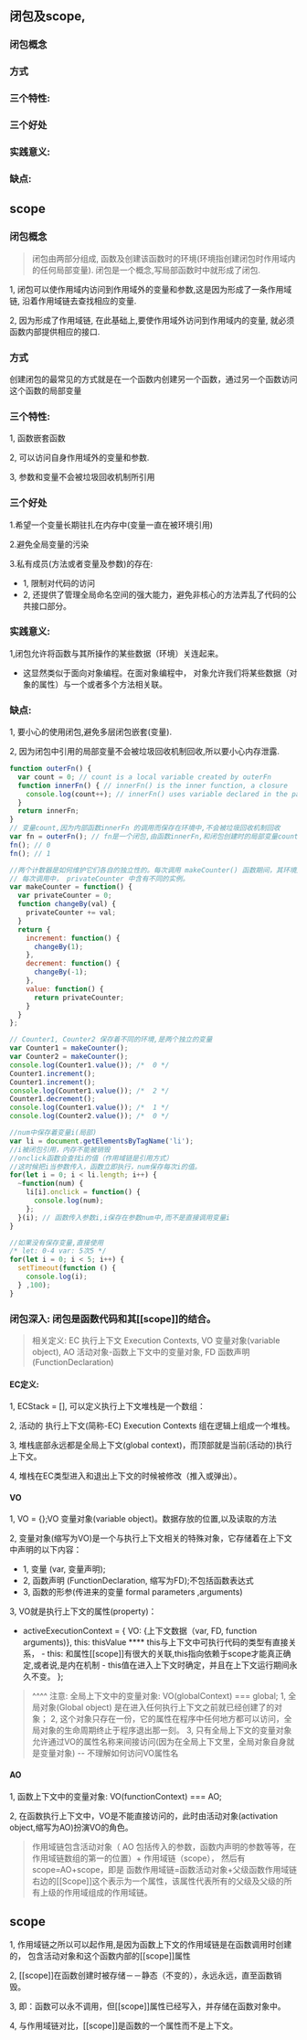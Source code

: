 ## 闭包及scope,

### 闭包概念
### 方式
### 三个特性:
### 三个好处
### 实践意义:
### 缺点:

## scope



### 闭包概念
> 闭包由两部分组成, 函数及创建该函数时的环境(环境指创建闭包时作用域内的任何局部变量).
闭包是一个概念,写局部函数时中就形成了闭包.

1, 闭包可以使作用域内访问到作用域外的变量和参数,这是因为形成了一条作用域链,
沿着作用域链去查找相应的变量.

2, 因为形成了作用域链, 在此基础上,要使作用域外访问到作用域内的变量, 就必须函数内部提供相应的接口.

### 方式
创建闭包的最常见的方式就是在一个函数内创建另一个函数，通过另一个函数访问这个函数的局部变量

### 三个特性:
1, 函数嵌套函数

2, 可以访问自身作用域外的变量和参数.

3, 参数和变量不会被垃圾回收机制所引用

### 三个好处
1.希望一个变量长期驻扎在内存中(变量一直在被环境引用)

2.避免全局变量的污染

3.私有成员(方法或者变量及参数)的存在:
  - 1, 限制对代码的访问
  - 2, 还提供了管理全局命名空间的强大能力，避免非核心的方法弄乱了代码的公共接口部分。


### 实践意义:
1,闭包允许将函数与其所操作的某些数据（环境）关连起来。
  - 这显然类似于面向对象编程。在面对象编程中，
  对象允许我们将某些数据（对象的属性）与一个或者多个方法相关联。

### 缺点:
 1, 要小心的使用闭包,避免多层闭包嵌套(变量).

 2, 因为闭包中引用的局部变量不会被垃圾回收机制回收,所以要小心内存泄露.


``` js
function outerFn() {
  var count = 0; // count is a local variable created by outerFn
  function innerFn() { // innerFn() is the inner function, a closure
    console.log(count++); // innerFn() uses variable declared in the parent function
  }
  return innerFn;
}
// 变量count,因为内部函数innerFn 的调用而保存在环境中,不会被垃圾回收机制回收
var fn = outerFn(); // fn是一个闭包,由函数innerFn,和闭包创建时的局部变量count组成
fn(); // 0
fn(); // 1
```

``` js
//两个计数器是如何维护它们各自的独立性的。每次调用 makeCounter() 函数期间，其环境是不同的。
// 每次调用中， privateCounter 中含有不同的实例。
var makeCounter = function() {
  var privateCounter = 0;
  function changeBy(val) {
    privateCounter += val;
  }
  return {
    increment: function() {
      changeBy(1);
    },
    decrement: function() {
      changeBy(-1);
    },
    value: function() {
      return privateCounter;
    }
  }
};

// Counter1, Counter2 保存着不同的环境,是两个独立的变量
var Counter1 = makeCounter();
var Counter2 = makeCounter();
console.log(Counter1.value()); /*  0 */
Counter1.increment();
Counter1.increment();
console.log(Counter1.value()); /*  2 */
Counter1.decrement();
console.log(Counter1.value()); /*  1 */
console.log(Counter2.value()); /*  0 */
```


``` js
//num中保存着变量i(局部)
var li = document.getElementsByTagName('li');
//i被闭包引用，内存不能被销毁
//onclick函数会查找i的值（作用域链是引用方式）
//这时候把i当参数传入，函数立即执行，num保存每次i的值。
for(let i = 0; i < li.length; i++) {
  ~function(num) {
    li[i].onclick = function() {
      console.log(num);
    };
  }(i); // 函数传入参数i,i保存在参数num中,而不是直接调用变量i
}

//如果没有保存变量,直接使用
/* let: 0-4 var: 5次5 */
for(let i = 0; i < 5; i++) {
  setTimeout(function () {
    console.log(i);
  } ,100);
}
```

### 闭包深入: 闭包是函数代码和其[[scope]]的结合。
> 相关定义:
EC 执行上下文 Execution Contexts,
VO 变量对象(variable object),
AO 活动对象-函数上下文中的变量对象,
FD 函数声明 (FunctionDeclaration)

#### EC定义:
 1, ECStack = [], 可以定义执行上下文堆栈是一个数组：

 2, 活动的 执行上下文(简称-EC) Execution Contexts 组在逻辑上组成一个堆栈。

 3, 堆栈底部永远都是全局上下文(global context)，而顶部就是当前(活动的)执行上下文。

 4, 堆栈在EC类型进入和退出上下文的时候被修改（推入或弹出）。

#### VO
 1,  VO = {};VO 变量对象(variable object)。数据存放的位置,以及读取的方法

 2, 变量对象(缩写为VO)是一个与执行上下文相关的特殊对象，它存储着在上下文中声明的以下内容：
  - 1, 变量 (var, 变量声明);
  - 2, 函数声明 (FunctionDeclaration, 缩写为FD);不包括函数表达式
  - 3, 函数的形参(传进来的变量 formal parameters ,arguments)

 3, VO就是执行上下文的属性(property)：
  -  activeExecutionContext = {
      VO: {上下文数据（var, FD, function arguments)},
      this: thisValue  **** this与上下文中可执行代码的类型有直接关系，
                - this: 和属性[[scope]]有很大的关联,this指向依赖于scope才能真正确定,或者说,是内在机制
                - this值在进入上下文时确定，并且在上下文运行期间永久不变。
     };

 > ^^^^ 注意: 全局上下文中的变量对象: VO(globalContext) === global;
  1, 全局对象(Global object) 是在进入任何执行上下文之前就已经创建了的对象；
  2, 这个对象只存在一份，它的属性在程序中任何地方都可以访问，全局对象的生命周期终止于程序退出那一刻。
  3, 只有全局上下文的变量对象允许通过VO的属性名称来间接访问(因为在全局上下文里，全局对象自身就是变量对象)
   -- 不理解如何访问VO属性名


#### AO
 1, 函数上下文中的变量对象: VO(functionContext) === AO;

 2, 在函数执行上下文中，VO是不能直接访问的，此时由活动对象(activation object,缩写为AO)扮演VO的角色。

> 作用域链包含活动对象（ AO 包括传入的参数，函数内声明的参数等等，在作用域链数组的第一的位置）+ 作用域链（scope），
 然后有 scope=AO+scope，即是 函数作用域链=函数活动对象+父级函数作用域链
 右边的[[Scope]]这个表示为一个属性，该属性代表所有的父级及父级的所有上级的作用域组成的作用域链。



## scope
1, 作用域链之所以可以起作用,是因为函数上下文的作用域链是在函数调用时创建的，
  包含活动对象和这个函数内部的[[scope]]属性

2, [[scope]]在函数创建时被存储－－静态（不变的），永远永远，直至函数销毁。

3, 即：函数可以永不调用，但[[scope]]属性已经写入，并存储在函数对象中。

4, 与作用域链对比，[[scope]]是函数的一个属性而不是上下文。


